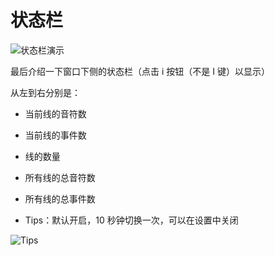 # 状态栏

![状态栏演示](/assets/img/content/状态栏演示.avif)

最后介绍一下窗口下侧的状态栏（点击 i 按钮（不是 I 键）以显示）

从左到右分别是：

- 当前线的音符数

- 当前线的事件数

- 线的数量

- 所有线的总音符数

- 所有线的总事件数

- Tips：默认开启，10 秒钟切换一次，可以在设置中关闭

![Tips](/assets/img/content/Tips.avif)